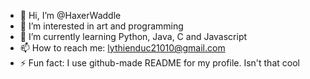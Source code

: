 - 👋 Hi, I’m @HaxerWaddle
- 👀 I’m interested in art and programming
- 🌱 I’m currently learning Python, Java, C and Javascript
- 📫 How to reach me: lythienduc21010@gmail.com
- ⚡ Fun fact: I use github-made README for my profile. Isn't that cool
